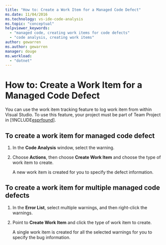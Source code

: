 ```yaml
---
title: "How to: Create a Work Item for a Managed Code Defect"
ms.date: 11/04/2016
ms.technology: vs-ide-code-analysis
ms.topic: "conceptual"
helpviewer_keywords:
  - "managed code, creating work items for code defects"
  - "code analysis, creating work items"
author: gewarren
ms.author: gewarren
manager: douge
ms.workload:
  - "dotnet"
---
```

# How to: Create a Work Item for a Managed Code Defect

You can use the work item tracking feature to log work item from within Visual Studio. To use this feature, your project must be part of Team Project in [!INCLUDE[esprfound](../code-quality/includes/esprfound_md.md)].

## To create a work item for managed code defect

1. In the **Code Analysis** window, select  the warning.

2. Choose **Actions**, then choose **Create Work Item** and choose the type of work item to create.

     A new work item is created for you to specify the defect information.

## To create a work item for multiple managed code defects

1. In the **Error List**, select multiple warnings, and then right-click the warnings.

2. Point to **Create Work Item** and click the type of work item to create.

     A single work item is created for all the selected warnings for you to specify the bug information.